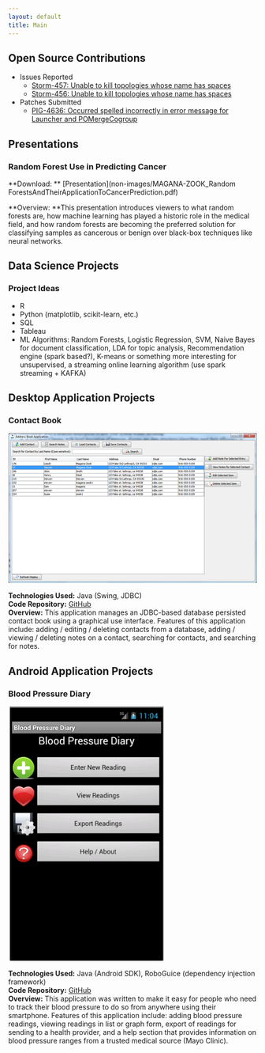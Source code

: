 ```yaml
---
layout: default
title: Main
---
```


## Open Source Contributions
* Issues Reported
  * [Storm-457: Unable to kill topologies whose name has spaces](https://issues.apache.org/jira/browse/STORM-457) 
  * [Storm-456: Unable to kill topologies whose name has spaces](https://issues.apache.org/jira/browse/STORM-456)
* Patches Submitted
  * [PIG-4636: Occurred spelled incorrectly in error message for Launcher and POMergeCogroup](https://issues.apache.org/jira/browse/PIG-4636)

## <a name="Presentations"></a>Presentations

### Random Forest Use in Predicting Cancer


**Download: ** [Presentation](non-images/MAGANA-ZOOK_Random ForestsAndTheirApplicationToCancerPrediction.pdf)</a> 

    
**Overview: **This presentation introduces viewers to what random forests are, how machine learning has played a historic role in the medical field, and how random forests are becoming the preferred solution for classifying samples as cancerous or benign over black-box techniques like neural networks.
 

<h2>
<a name="DataScienceProjects"></a>Data Science Projects
</h2>
<h3>Project Ideas</h3>
<p>
<ul>
<li>R</li>
<li>Python (matplotlib, scikit-learn, etc.)</li>
<li>SQL</li>
<li>Tableau</li>
<li>ML Algorithms: Random Forests, Logistic Regression, SVM, Naive Bayes for document classification, LDA for topic analysis, Recommendation engine (spark based?), K-means or something more interesting for unsupervised, a streaming online learning algorithm (use spark streaming + KAFKA)</li>
</ul>
</p>

<h2>
<a name="DesktopAppProjects"></a>Desktop Application Projects
</h2>
<h3>Contact Book</h3>
<img src="images/contact_book_screenshot.png" alt="Screenshot of the main user interface in the contact book application." />
<p>
<b>Technologies Used:</b> Java (Swing, JDBC)
<br/>
<b>Code Repository:</b> <a href="https://github.com/stevenmz/DatabaseContactBook">GitHub</a>
<br/>
<b>Overview:</b> This application manages an JDBC-based database persisted contact book using a graphical use interface. Features of this application include: adding / editing / deleting contacts from a database, adding / viewing / deleting notes on a contact, searching for contacts, and searching for notes.
</p>

<h2>
<a name="AndroidAppProjects"></a>Android Application Projects
</h2>
<h3>Blood Pressure Diary</h3>
<img src="images/BloodPressureAndroidMainScreen.png" alt="Screenshot of the main user interface in the Blood Pressure Diary application." />
<p>
<b>Technologies Used:</b> Java (Android SDK), RoboGuice (dependency injection framework)
<br/>
<b>Code Repository:</b> <a href="https://github.com/stevenmz/BloodPressureDiary">GitHub</a>
<br/>
<b>Overview:</b> This application was written to make it easy for people who need to track their blood pressure to do so from anywhere using their smartphone. Features of this application include: adding blood pressure readings, viewing readings in list or graph form, export of readings for sending to a health provider, and a help section that provides information on blood pressure ranges from a trusted medical source (Mayo Clinic).
</p>



</section>
